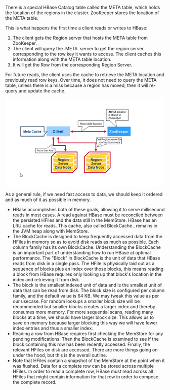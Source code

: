 There is a special HBase Catalog table called the META table, which holds the location of the regions in the cluster. ZooKeeper stores the location of the META table.

This is what happens the first time a client reads or writes to HBase:

1. The client gets the Region server that hosts the META table from ZooKeeper.
2. The client will query the .META. server to get the region server corresponding to the row key it wants to access. The client caches this information along with the META table location.
3. It will get the Row from the corresponding Region Server.

For future reads, the client uses the cache to retrieve the META location and previously read row keys. Over time, it does not need to query the META table, unless there is a miss because a region has moved; then it will re-query and update the cache.

![](/assets/HbaseRead.png)

As a general rule, if we need fast access to data, we should keep it ordered and as much of it as possible in memory.

*  HBase accomplishes both of these goals, allowing it to serve millisecond reads in most cases. 
  A read against HBase must be reconciled between the persisted HFiles and the data still in the MemStore. HBase has an LRU cache for reads. This cache, also called
  BlockCache
  , remains in the JVM heap along with MemStore.
* The BlockCache is designed to keep frequently accessed data from the HFiles in memory so as to avoid disk reads as much as possible. Each column family has its own BlockCache.
   Understanding the BlockCache is an important part of understanding how to run HBase at optimal performance. 
  The "Block" in BlockCache is the unit of data that HBase reads from disk in a single pass.
   The HFile is physically laid out as a sequence of blocks plus an index over those blocks, this means reading a block from HBase requires only looking up that block's location in the index and retrieving it from disk.
* The block is the smallest indexed unit of data and is the smallest unit of data that can be read from disk. The block size is configured per column family, and the default value is 64 KB. We may tweak this value as per our usecase.
   For random lookups a smaller block size will be recommended but smaller blocks creates a larger index and thereby consumes more memory. For more sequential scans, reading many blocks at a time, we should have larger block size. This allows us to save on memory because larger blocking this way we will have fewer index entries and thus a smaller index.
* Reading a row from HBase requires first checking the MemStore for any pending modifications. Then the BlockCache is examined to see if the block containing this row has been recently accessed. Finally, the relevant HFiles on disk are accessed. There are more things going on under the hood, but this is the overall outline.
* Note that HFiles contain a snapshot of the MemStore at the point when it was flushed. Data for a complete row can be stored across multiple HFiles. In order to read a complete row, HBase must read across all HFiles that might contain information for that row in order to compose the complete record. 



